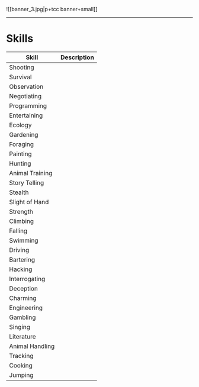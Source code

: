 ![[banner_3.jpg|p+tcc banner+small]]
____

# Skills

| Skill           | Description |
| --------------- | ----------- |
| Shooting        |             |
| Survival        |             |
| Observation     |             |
| Negotiating     |             |
| Programming     |             |
| Entertaining    |             |
| Ecology         |             |
| Gardening       |             |
| Foraging        |             |
| Painting        |             |
| Hunting         |             |
| Animal Training |             |
| Story Telling   |             |
| Stealth         |             |
| Slight of Hand  |             |
| Strength        |             |
| Climbing        |             |
| Falling         |             |
| Swimming        |             |
| Driving         |             |
| Bartering       |             |
| Hacking         |             |
| Interrogating   |             |
| Deception       |             |
| Charming        |             |
| Engineering     |             |
| Gambling        |             |
| Singing         |             |
| Literature      |             |
| Animal Handling |             |
| Tracking        |             |
| Cooking         |             |
| Jumping         |             |